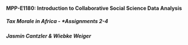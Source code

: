 #### MPP-E1180: Introduction to Collaborative Social Science Data Analysis
##### Tax Morale in Africa - *Assignments 2-4
##### Jasmin Cantzler & Wiebke Weiger

